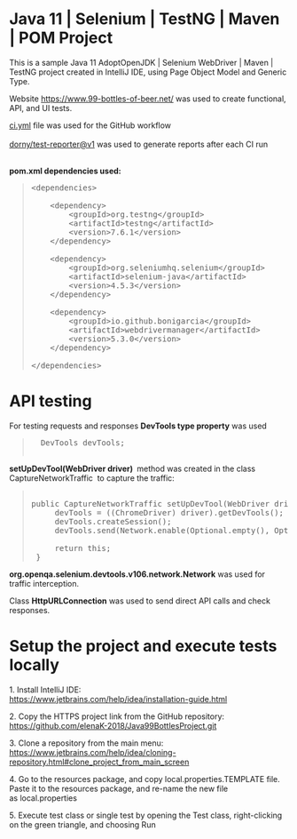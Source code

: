 <h1>Java 11 | Selenium | TestNG | Maven | POM Project</h1>
<p>This is a sample Java 11 AdoptOpenJDK | Selenium WebDriver | Maven | TestNG project created in IntelliJ IDE, using Page Object Model and Generic Type.</p>
<p>Website <a href="https://www.99-bottles-of-beer.net/">https://www.99-bottles-of-beer.net/</a>&nbsp;was used to create functional, API, and UI tests.</p>
<p><a href="https://github.com/elenaK-2018/Java99BottlesProject/blob/main/.github/workflows/ci.yml">ci.yml</a> file was used for the GitHub workflow<br /><br /><a href="https://github.com/dorny/test-reporter">dorny/test-reporter@v1</a> was used to generate reports after each CI run<br /><br /></p>
<p><strong>pom.xml dependencies used:</strong></p>
<blockquote>
<pre>&lt;dependencies&gt;<br /><br />    &lt;dependency&gt;<br />        &lt;groupId&gt;org.testng&lt;/groupId&gt;<br />        &lt;artifactId&gt;testng&lt;/artifactId&gt;<br />        &lt;version&gt;7.6.1&lt;/version&gt;<br />    &lt;/dependency&gt;<br /><br />    &lt;dependency&gt;<br />        &lt;groupId&gt;org.seleniumhq.selenium&lt;/groupId&gt;<br />        &lt;artifactId&gt;selenium-java&lt;/artifactId&gt;<br />        &lt;version&gt;4.5.3&lt;/version&gt;<br />    &lt;/dependency&gt;<br /><br />    &lt;dependency&gt;<br />        &lt;groupId&gt;io.github.bonigarcia&lt;/groupId&gt;<br />        &lt;artifactId&gt;webdrivermanager&lt;/artifactId&gt;<br />        &lt;version&gt;5.3.0&lt;/version&gt;<br />    &lt;/dependency&gt;<br /><br />&lt;/dependencies&gt;</pre>
</blockquote>
<h1>API testing</h1>
<p>For testing requests and responses&nbsp;<strong>DevTools&nbsp;type property</strong> was used&nbsp;</p>
<blockquote>
<pre>&nbsp; DevTools devTools;<br /><br /></pre>
</blockquote>
<p><strong>setUpDevTool(WebDriver driver)&nbsp;</strong> method was created in the class CaptureNetworkTraffic &nbsp;to capture the traffic:</p>
<blockquote>
<pre><br />public&nbsp;CaptureNetworkTraffic setUpDevTool(WebDriver driver) {<br />&nbsp; &nbsp; &nbsp;devTools&nbsp;= ((ChromeDriver) driver).getDevTools();<br />&nbsp; &nbsp; &nbsp;devTools.createSession();<br />&nbsp; &nbsp; &nbsp;devTools.send(Network.enable(Optional.empty(), Optional.empty(), Optional.empty()));<br />&nbsp;<br />&nbsp; &nbsp; &nbsp;return this;<br />&nbsp;}&nbsp;</pre>
</blockquote>
<p><strong>org.openqa.selenium.devtools.v106.network.Network</strong>&nbsp;was used for traffic interception.</p>
<p>Class&nbsp;<strong>HttpURLConnection</strong>&nbsp;was used to send direct API calls and check responses.</p>
<h1>Setup the project and execute tests locally</h1>
<p>1. Install IntelliJ IDE:<br /><a href="https://www.jetbrains.com/help/idea/installation-guide.html">https://www.jetbrains.com/help/idea/installation-guide.html</a></p>
<p>2. Copy the HTTPS project link from the GitHub repository:&nbsp;<br /><a href="https://github.com/elenaK-2018/Java99BottlesProject.git">https://github.com/elenaK-2018/Java99BottlesProject.git</a></p>
<p>3. Clone a repository from the main menu:&nbsp;<br /><a title="https://www.jetbrains.com/help/idea/cloning-repository.html#clone_project_from_main_screen" href="https://www.jetbrains.com/help/idea/cloning-repository.html#clone_project_from_main_screen">https://www.jetbrains.com/help/idea/cloning-repository.html#clone_project_from_main_screen</a></p>
<p>4. Go to the resources package, and copy local.properties.TEMPLATE file. Paste it to the resources package, and re-name the new file as&nbsp;local.properties</p>
<p>5. Execute test class or single test by opening the Test class, right-clicking on the green triangle, and choosing Run</p>
